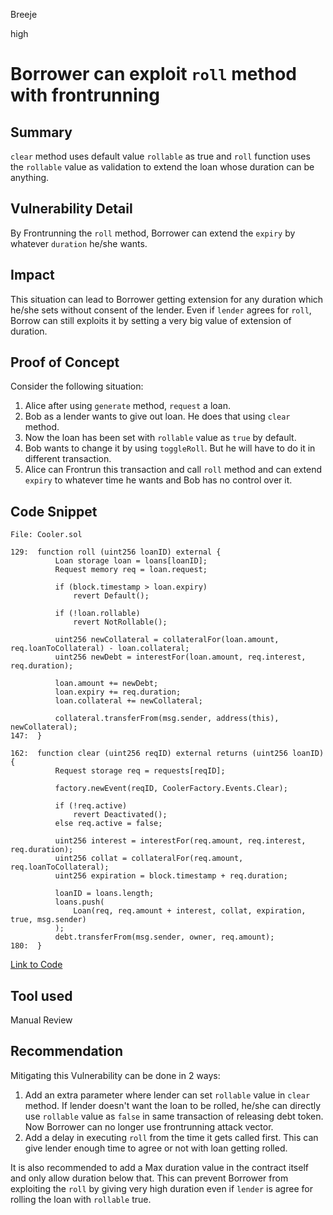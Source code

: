 Breeje

high

# Borrower can exploit `roll` method with frontrunning

## Summary

`clear` method uses default value `rollable` as true and `roll` function uses the `rollable` value as validation to extend the loan whose duration can be anything.

## Vulnerability Detail

By Frontrunning the `roll` method, Borrower can extend the `expiry` by whatever `duration` he/she wants.

## Impact

This situation can lead to Borrower getting extension for any duration which he/she sets without consent of the lender. Even if `lender` agrees for `roll`, Borrow can still exploits it by setting a very big value of extension of duration.

## Proof of Concept

Consider the following situation:

1. Alice after using `generate` method, `request` a loan.
2. Bob as a lender wants to give out loan. He does that using `clear` method.
3. Now the loan has been set with `rollable` value as `true` by default.
4. Bob wants to change it by using `toggleRoll`. But he will have to do it in different transaction.
5. Alice can Frontrun this transaction and call `roll` method and can extend `expiry` to whatever time he wants and Bob has no control over it.

## Code Snippet

```solidity
File: Cooler.sol

129:  function roll (uint256 loanID) external {
          Loan storage loan = loans[loanID];
          Request memory req = loan.request;

          if (block.timestamp > loan.expiry) 
              revert Default();

          if (!loan.rollable)
              revert NotRollable();

          uint256 newCollateral = collateralFor(loan.amount, req.loanToCollateral) - loan.collateral;
          uint256 newDebt = interestFor(loan.amount, req.interest, req.duration);

          loan.amount += newDebt;
          loan.expiry += req.duration;
          loan.collateral += newCollateral;
          
          collateral.transferFrom(msg.sender, address(this), newCollateral);
147:  }

162:  function clear (uint256 reqID) external returns (uint256 loanID) {
          Request storage req = requests[reqID];

          factory.newEvent(reqID, CoolerFactory.Events.Clear);

          if (!req.active) 
              revert Deactivated();
          else req.active = false;

          uint256 interest = interestFor(req.amount, req.interest, req.duration);
          uint256 collat = collateralFor(req.amount, req.loanToCollateral);
          uint256 expiration = block.timestamp + req.duration;

          loanID = loans.length;
          loans.push(
              Loan(req, req.amount + interest, collat, expiration, true, msg.sender)
          );
          debt.transferFrom(msg.sender, owner, req.amount);
180:  }

```
[Link to Code](https://github.com/sherlock-audit/2023-01-cooler/blob/main/src/Cooler.sol#L129-L180)


## Tool used

Manual Review

## Recommendation

Mitigating this Vulnerability can be done in 2 ways:

1. Add an extra parameter where lender can set `rollable` value in `clear` method. If lender doesn't want the loan to be rolled, he/she can directly use `rollable` value as `false` in same transaction of releasing debt token. Now Borrower can no longer use frontrunning attack vector.
2. Add a delay in executing `roll` from the time it gets called first. This can give lender enough time to agree or not with loan getting rolled.

It is also recommended to add a Max duration value in the contract itself and only allow duration below that. This can prevent Borrower from exploiting the `roll` by giving very high duration even if `lender` is agree for rolling the loan with `rollable` true.